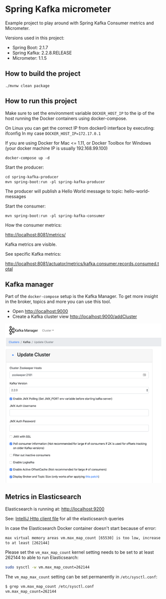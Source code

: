 # Spring Kafka micrometer

Example project to play around with Spring Kafka Consumer metrics and Micrometer.

Versions used in this project:

* Spring Boot: 2.1.7
* Spring Kafka: 2.2.8.RELEASE
* Micrometer: 1.1.5

## How to build the project

```
./mvnw clean package
```

## How to run this project

Make sure to set the environment variable `DOCKER_HOST_IP` to the ip of the host running the 
Docker containers using docker-compose.

On Linux you can get the correct IP from docker0 interface by executing: ifconfig
In my case `DOCKER_HOST_IP=172.17.0.1`

If you are using Docker for Mac <= 1.11, or Docker Toolbox for Windows (your docker machine IP is usually 192.168.99.100)

```
docker-compose up -d
```

Start the producer:

```
cd spring-kafka-producer
mvn spring-boot:run -pl spring-kafka-producer
``` 

The producer will publish a Hello World message to topic: hello-world-messages

Start the consumer:

```
mvn spring-boot:run -pl spring-kafka-consumer
``` 

How the consumer metrics:

[http://localhost:8081/metrics/](http://localhost:8081/metrics/)

Kafka metrics are visible.

See specific Kafka metrics:

[http://localhost:8081/actuator/metrics/kafka.consumer.records.consumed.total](http://localhost:8081/actuator/metrics/kafka.consumer.records.consumed.total)

## Kafka manager 

Part of the `docker-compose` setup is the Kafka Manager.
To get more insight in the broker, topics and more you can use this tool.

* Open [http://localhost:9000](http://localhost:9000)
* Create a Kafka cluster view [http://localhost:9000/addCluster](http://localhost:9000/addCluster)

![](/documentation/images/kafka-manager.png)

## Metrics in Elasticsearch

Elasticsearch is running at: [http://localhost:9200](http://localhost:9200)

See: [IntelliJ Http client file](elasticsearch-metrics-requests.http) for all the elasticsearch queries

In case the Elasticsearch Docker container doesn't start because of error:

```
max virtual memory areas vm.max_map_count [65530] is too low, increase to at least [262144]
```

Please set the `vm_max_map_count` kernel setting needs to be set to at least 262144 to able to run Elasticsearch:

```bash
sudo sysctl -w vm.max_map_count=262144
```

The `vm_map_max_count` setting can be set permanently in `/etc/sysctl.conf`:

```bash
$ grep vm.max_map_count /etc/sysctl.conf
vm.max_map_count=262144
```
